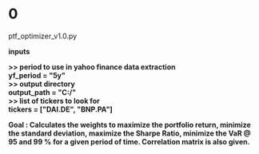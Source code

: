 # 0

ptf_optimizer_v1.0.py

<strong> inputs <strong />

<strong>  >> period to use in yahoo finance data extraction <strong /><br />
yf_period = "5y"  <br />
<strong> >> output directory  <strong /><br />
output_path = "C:/"  <br />
<strong> >> list of tickers to look for  <strong /><br />
tickers = ["DAI.DE", "BNP.PA"]  <br />

Goal :
Calculates the weights to maximize the portfolio return, minimize the standard deviation, maximize the Sharpe Ratio, minimize the VaR @ 95 and 99 % for a given period of time.
Correlation matrix is also given.
